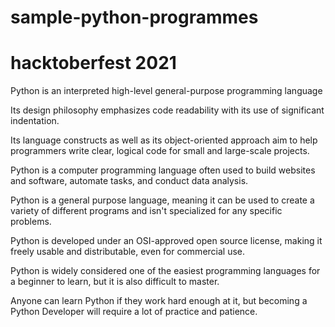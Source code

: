 # sample-python-programmes
# hacktoberfest 2021
Python is an interpreted high-level general-purpose programming language

Its design philosophy emphasizes code readability with its use of significant indentation. 

Its language constructs as well as its object-oriented approach aim to help programmers write clear, logical code for small and large-scale projects.

Python is a computer programming language often used to build websites and software, automate tasks, and conduct data analysis. 

Python is a general purpose language, meaning it can be used to create a variety of different programs and isn't specialized for any specific problems.

Python is developed under an OSI-approved open source license, making it freely usable and distributable, even for commercial use.

 Python is widely considered one of the easiest programming languages for a beginner to learn, but it is also difficult to master.
 
 Anyone can learn Python if they work hard enough at it, but becoming a Python Developer will require a lot of practice and patience.
